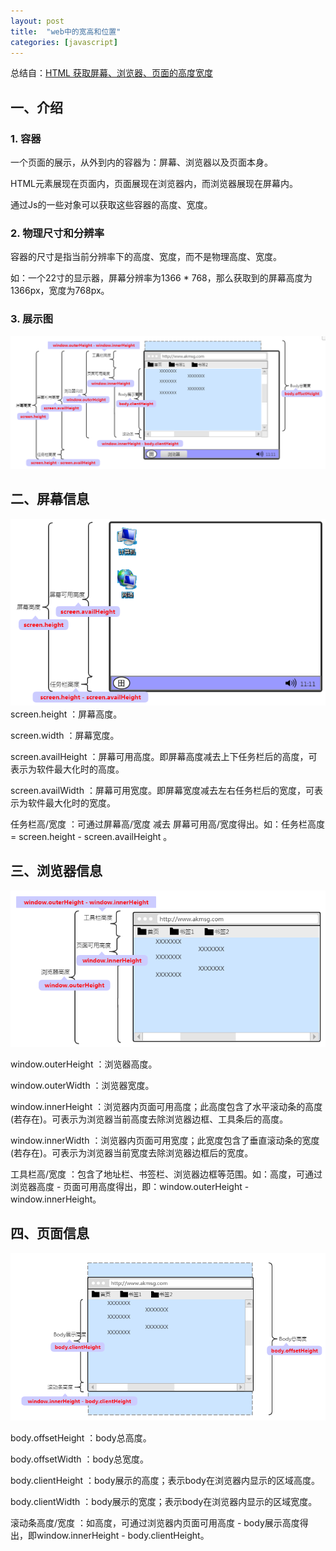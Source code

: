 ```yaml
---
layout: post
title:  "web中的宽高和位置"
categories: [javascript]
---
```



总结自：<a href='http://www.cnblogs.com/polk6/archive/2016/01/03/5051935.html'>HTML 获取屏幕、浏览器、页面的高度宽度</a>

## 一、介绍
### 1. 容器

一个页面的展示，从外到内的容器为：屏幕、浏览器以及页面本身。

HTML元素展现在页面内，页面展现在浏览器内，而浏览器展现在屏幕内。

通过Js的一些对象可以获取这些容器的高度、宽度。

### 2. 物理尺寸和分辨率

容器的尺寸是指当前分辨率下的高度、宽度，而不是物理高度、宽度。

如：一个22寸的显示器，屏幕分辨率为1366 * 768，那么获取到的屏幕高度为1366px，宽度为768px。

### 3. 展示图
![image](/asserts/201701/width-height-1.png)

## 二、屏幕信息
![image](/asserts/201701/width-height-2.png)
screen.height ：屏幕高度。

screen.width ：屏幕宽度。

screen.availHeight ：屏幕可用高度。即屏幕高度减去上下任务栏后的高度，可表示为软件最大化时的高度。

screen.availWidth ：屏幕可用宽度。即屏幕宽度减去左右任务栏后的宽度，可表示为软件最大化时的宽度。

任务栏高/宽度 ：可通过屏幕高/宽度 减去 屏幕可用高/宽度得出。如：任务栏高度 = screen.height - screen.availHeight 。


## 三、浏览器信息
![image](/asserts/201701/width-height-3.png)

window.outerHeight ：浏览器高度。

window.outerWidth ：浏览器宽度。

window.innerHeight ：浏览器内页面可用高度；此高度包含了水平滚动条的高度(若存在)。可表示为浏览器当前高度去除浏览器边框、工具条后的高度。

window.innerWidth ：浏览器内页面可用宽度；此宽度包含了垂直滚动条的宽度(若存在)。可表示为浏览器当前宽度去除浏览器边框后的宽度。

工具栏高/宽度 ：包含了地址栏、书签栏、浏览器边框等范围。如：高度，可通过浏览器高度 - 页面可用高度得出，即：window.outerHeight - window.innerHeight。


## 四、页面信息
![image](/asserts/201701/width-height-4.png)

body.offsetHeight ：body总高度。

body.offsetWidth ：body总宽度。

body.clientHeight ：body展示的高度；表示body在浏览器内显示的区域高度。

body.clientWidth ：body展示的宽度；表示body在浏览器内显示的区域宽度。

滚动条高度/宽度 ：如高度，可通过浏览器内页面可用高度 - body展示高度得出，即window.innerHeight - body.clientHeight。
